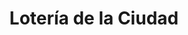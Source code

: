 ---
title: "Lotería de la Ciudad"
url: /ciudad-autonoma-de-buenos-aires/loteria-de-la-ciudad-avenida-juan-bautista-justo/
shop: Lotterie
---